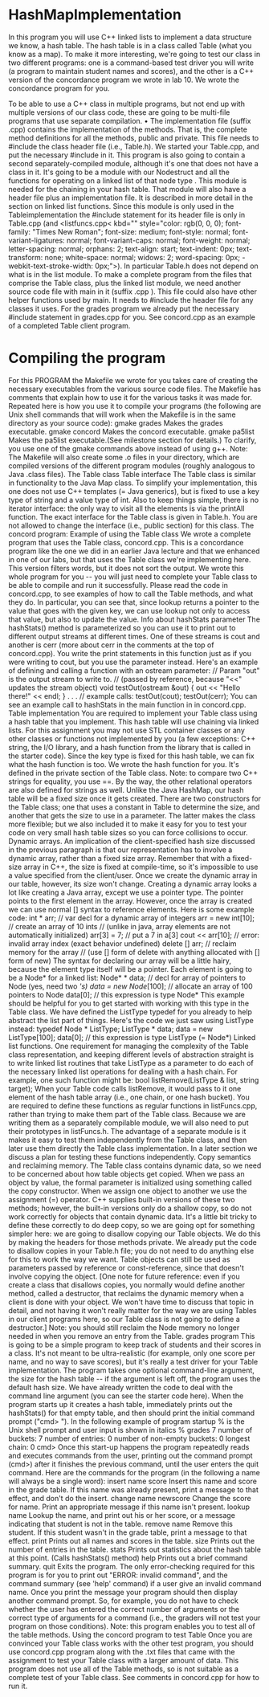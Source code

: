 # HashMapImplementation

In this program you will use C++ linked lists to implement a data structure
we know, a hash table. The hash table is in a class
called Table (what you know as a map). To make it more interesting, we're
going to test our class in two different programs: one is a command-based test
driver you will write (a program to maintain student names and scores), and the
other is a C++ version of the concordance program we wrote in lab 10. We
wrote the concordance program for you.


To be able to use a C++ class in multiple programs, but not end up with
multiple versions of our class code, these are going to be multi-file programs
that use separate compilation.
• The implementation file (suffix .cpp) contains the implementation of the
methods. That is, the complete method definitions for all the methods,
public and private. This file needs to #include the class header file
(i.e., Table.h). We started your Table.cpp, and put the necessary
 #include in it.
This program is also going to contain a second separately-compiled module,
although it's one that does not have a class in it. It's going to be a module with
our Nodestruct and all the functions for operating on a linked list of that node
type . This module is needed for the chaining in your hash table. That module
will also have a header file plus an implementation file. It is described in more
detail in the section on linked list functions. Since this module is only used in
the Tableimplementation the #include statement for its header file is only
in Table.cpp (and <listfuncs.cpp< kbd="" style="color: rgb(0, 0, 0); font-family: 
"Times New Roman"; font-size: medium; font-style: normal; font-variant-ligatures:
normal; font-variant-caps: normal; font-weight: normal; letter-spacing: normal; orphans:
2; text-align: start; text-indent: 0px; text-transform: none; white-space: normal; widows:
2; word-spacing: 0px; -webkit-text-stroke-width: 0px;">). In particular Table.h does not
depend on what is in the list module.
To make a complete program from the files that comprise the Table class, plus the linked
list module, we need another source code file with main in it (suffix .cpp ). This file
could also have other helper functions used by main. It needs to #include the header file
for any classes it uses. For the grades program we already put the necessary #include
statement in grades.cpp for you. See concord.cpp as an example of a completed Table
client program.


# Compiling the program

For this PROGRAM the Makefile we wrote for you takes care of creating the necessary
executables from the various source code files. The Makefile has comments that explain
how to use it for the various tasks it was made for. Repeated here is how you use it to
compile your programs (the following are Unix shell commands that will work when the
Makefile is in the same directory as your source code):
gmake grades
Makes the grades executable.
gmake concord
Makes the concord executable.
gmake pa5list
Makes the pa5list executable.(See milestone section for details.)
To clarify, you use one of the gmake commands above instead of using g++. Note: The
Makefile will also create some .o files in your directory, which are compiled versions of
the different program modules (roughly analogous to Java .class files).
The Table class
Table interface
The Table class is similar in functionality to the Java Map class. To simplify your
implementation, this one does not use C++ templates (= Java generics), but is fixed to use
a key type of string and a value type of int. Also to keep things simple, there is no
iterator interface: the only way to visit all the elements is via the printAll function.
The exact interface for the Table class is given in Table.h. You are not allowed to change
the interface (i.e., public section) for this class.
The concord program: Example of using the Table class We wrote a complete
program that uses the Table class, concord.cpp. This is a concordance program like the
one we did in an earlier Java lecture and that we enhanced in one of our labs, but that
uses the Table class we're implementing here. This version filters words, but it does not
sort the output. We wrote this whole program for you -- you will just need to complete
your Table class to be able to compile and run it successfully.
Please read the code in concord.cpp, to see examples of how to call the Table methods,
and what they do. In particular, you can see that, since lookup returns a pointer to the
value that goes with the given key, we can use lookup not only to access that value, but
also to update the value.
Info about hashStats parameter The hashStats() method is parameterized so you can
use it to print out to different output streams at different times. One of these streams
is cout and another is cerr (more about cerr in the comments at the top of concord.cpp).
You write the print statements in this function just as if you were writing to cout, but you
use the parameter instead. Here's an example of defining and calling a function with
an ostream parameter:
// Param "out" is the output stream to write to.
// (passed by reference, because "<<" updates the stream object)
void testOut(ostream &out) {
 out << "Hello there!" << endl;
}
. . .
// example calls:
 testOut(cout);
 testOut(cerr);
You can see an example call to hashStats in the main function in in concord.cpp.
Table implementation
You are required to implement your Table class using a hash table that you implement.
This hash table will use chaining via linked lists. For this assignment you may not use 
STL container classes or any other classes or functions not implemented by you (a few
exceptions: C++ string, the I/O library, and a hash function from the library that is
called in the starter code).
Since the key type is fixed for this hash table, we can fix what the hash function is too.
We wrote the hash function for you. It's defined in the private section of the Table class.
Note: to compare two C++ strings for equality, you use ==. By the way, the other
relational operators are also defined for strings as well.
Unlike the Java HashMap, our hash table will be a fixed size once it gets created. There
are two constructors for the Table class; one that uses a constant in Table to determine the
size, and another that gets the size to use in a parameter. The latter makes the class more
flexible; but we also included it to make it easy for you to test your code on very small
hash table sizes so you can force collisions to occur.
Dynamic arrays.
An implication of the client-specified hash size discussed in the previous paragraph is
that our representation has to involve a dynamic array, rather than a fixed size array.
Remember that with a fixed-size array in C++, the size is fixed at compile-time, so it's
impossible to use a value specified from the client/user. Once we create the dynamic
array in our table, however, its size won't change.
Creating a dynamic array looks a lot like creating a Java array, except we use a pointer
type. The pointer points to the first element in the array. However, once the array is
created we can use normal [] syntax to reference elements.
Here is some example code:
int * arr; // var decl for a dynamic array of integers
arr = new int[10]; // create an array of 10 ints
 // (unlike in java, array elements are not automatically
initialized)
arr[3] = 7; // put a 7 in a[3]
cout << arr[10]; // error: invalid array index (exact behavior
undefined)
delete [] arr; // reclaim memory for the array
 // (use [] form of delete with anything allocated with [] form
of new)
The syntax for declaring our array will be a little hairy, because the element type itself
will be a pointer. Each element is going to be a Node* for a linked list:
Node* * data; // decl for array of pointers to Node (yes, need two *'s)
data = new Node*[100]; // allocate an array of 100 pointers to Node
data[0]; // this expression is type Node*
This example should be helpful for you to get started with working with this type in the
Table class. We have defined the ListType typedef for you already to help abstract the
list part of things. Here's the code we just saw using ListType instead:
typedef Node * ListType;
ListType * data;
data = new ListType[100];
data[0]; // this expression is type ListType (= Node*)
Linked list functions.
One requirement for managing the complexity of the Table class representation, and
keeping different levels of abstraction straight is to write linked list routines that take
ListType as a parameter to do each of the necessary linked list operations for dealing with
a hash chain. For example, one such function might be:
bool listRemove(ListType & list, string target);
When your Table code calls listRemove, it would pass to it one element of the hash table
array (i.e., one chain, or one hash bucket).
You are required to define these functions as regular functions in listFuncs.cpp, rather
than trying to make them part of the Table class. Because we are writing them as a
separately compilable module, we will also need to put their prototypes in listFuncs.h.
 The advantage of a separate module is it makes it easy to test them
independently from the Table class, and then later use them directly the Table class
implementation. In a later section we discuss a plan for testing these functions
independently.
Copy semantics and reclaiming memory.
The Table class contains dynamic data, so we need to be concerned about how table
objects get copied. When we pass an object by value, the formal parameter is initialized
using something called the copy constructor. When we assign one object to another we
use the assignment (=) operator. C++ supplies built-in versions of these two methods;
however, the built-in versions only do a shallow copy, so do not work correctly for
objects that contain dynamic data. It's a little bit tricky to define these correctly to do
deep copy, so we are going opt for something simpler here: we are going
to disallow copying our Table objects. We do this by making the headers for those
methods private. We already put the code to disallow copies in your Table.h file; you do
not need to do anything else for this to work the way we want. Table objects can still be 
used as parameters passed by reference or const-reference, since that doesn't involve
copying the object.
[One note for future reference: even if you create a class that disallows copies, you
normally would define another method, called a destructor, that reclaims the dynamic
memory when a client is done with your object. We won't have time to discuss that topic
in detail, and not having it won't really matter for the way we are using Tables in our
client programs here, so our Table class is not going to define a destructor.]
Note: you should still reclaim the Node memory no longer needed in when you remove
an entry from the Table.
grades program
This is going to be a simple program to keep track of students and their scores in a class.
It's not meant to be ultra-realistic (for example, only one score per name, and no way to
save scores), but it's really a test driver for your Table implementation.
The program takes one optional command-line argument, the size for the hash table -- if
the argument is left off, the program uses the default hash size. We have already written
the code to deal with the command line argument (you can see the starter code here).
When the program starts up it creates a hash table, immediately prints out the hashStats()
for that empty table, and then should print the initial command prompt ("cmd> "). In the
following example of program startup % is the Unix shell prompt and user input is shown
in italics
% grades 7
number of buckets: 7
number of entries: 0
number of non-empty buckets: 0
longest chain: 0
cmd>
Once this start-up happens the program repeatedly reads and executes commands from
the user, printing out the command prompt (cmd>) after it finishes the previous command,
until the user enters the quit command.
Here are the commands for the program (in the following a name will always be a single
word):
insert name score
Insert this name and score in the grade table. If this name was already present,
print a message to that effect, and don't do the insert.
change name newscore
Change the score for name. Print an appropriate message if this name isn't
present.
lookup name
Lookup the name, and print out his or her score, or a message indicating that
student is not in the table.
remove name
Remove this student. If this student wasn't in the grade table, print a message to
that effect.
print
Prints out all names and scores in the table.
size
Prints out the number of entries in the table.
stats
Prints out statistics about the hash table at this point. (Calls hashStats() method)
help
Prints out a brief command summary.
quit
Exits the program.
The only error-checking required for this program is for you to print out "ERROR:
invalid command", and the command summary (see 'help' command) if a user give an
invalid command name. Once you print the message your program should then display
another command prompt.
So, for example, you do not have to check whether the user has entered the correct
number of arguments or the correct type of arguments for a command (i.e., the graders
will not test your program on those conditions).
Note: this program enables you to test all of the table methods.
Using the concord program to test Table
Once you are convinced your Table class works with the other test program, you should
use concord.cpp program along with the .txt files that came with the assignment to test
your Table class with a larger amount of data. This program does not use all of the Table
methods, so is not suitable as a complete test of your Table class. See comments
in concord.cpp for how to run it.



